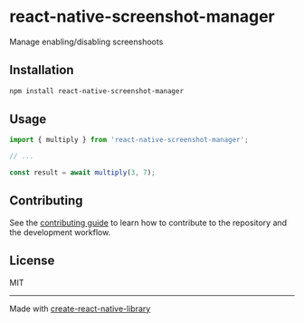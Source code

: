 # react-native-screenshot-manager

Manage enabling/disabling screenshoots

## Installation

```sh
npm install react-native-screenshot-manager
```

## Usage


```js
import { multiply } from 'react-native-screenshot-manager';

// ...

const result = await multiply(3, 7);
```


## Contributing

See the [contributing guide](CONTRIBUTING.md) to learn how to contribute to the repository and the development workflow.

## License

MIT

---

Made with [create-react-native-library](https://github.com/callstack/react-native-builder-bob)
